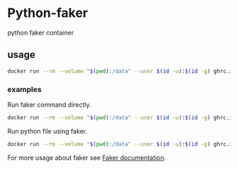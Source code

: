 # Python-faker

python faker container

## usage

```bash
docker run --rm --volume "$(pwd):/data" --user $(id -u):$(id -g) ghrc.ic/ncukondo/python-faker [commands]
```


### examples
Run faker command directly.
```bash
docker run --rm --volume "$(pwd):/data" --user $(id -u):$(id -g) ghrc.ic/ncukondo/python-faker faker name
```

Run python file using faker.
```bash
docker run --rm --volume "$(pwd):/data" --user $(id -u):$(id -g) ghrc.ic/ncukondo/python-faker python app.py
```


For more usage about faker see [Faker documentation](https://faker.readthedocs.io/en/master/).